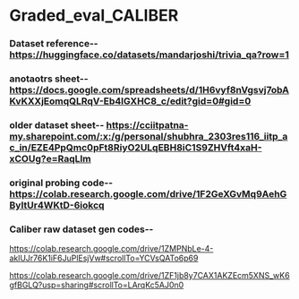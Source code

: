 # Graded_eval_CALIBER

### Dataset reference-- https://huggingface.co/datasets/mandarjoshi/trivia_qa?row=1

### anotaotrs sheet-- https://docs.google.com/spreadsheets/d/1H6vyf8nVgsvj7obAKvKXXjEomqQLRqV-Eb4lGXHC8_c/edit?gid=0#gid=0

### older dataset sheet-- https://cciitpatna-my.sharepoint.com/:x:/g/personal/shubhra_2303res116_iitp_ac_in/EZE4PpQmc0pFt8RiyO2ULqEBH8iC1S9ZHVft4xaH-xCOUg?e=RaqLIm

### original probing code-- https://colab.research.google.com/drive/1F2GeXGvMq9AehGByItUr4WKtD-6iokcq

### Caliber raw dataset gen codes--

https://colab.research.google.com/drive/1ZMPNbLe-4-aklUJr76K1iF6JuPlEsjVw#scrollTo=YCVsQATo6p69

https://colab.research.google.com/drive/1ZF1jb8y7CAX1AKZEcm5XNS_wK6gfBGLQ?usp=sharing#scrollTo=LArqKc5AJ0n0
